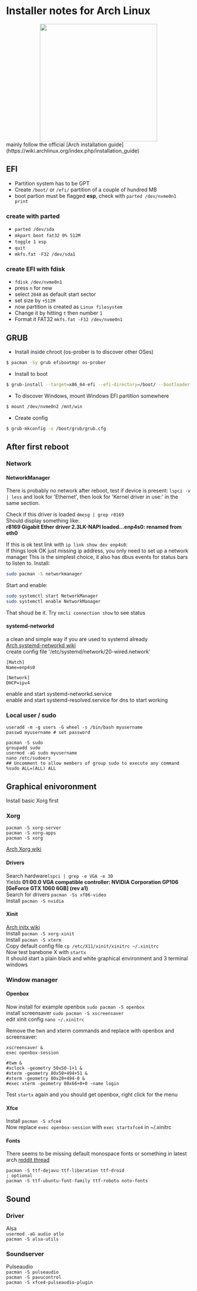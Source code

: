 # Installer notes for Arch Linux
<div class="separator" style="clear: both; text-align: center;"><a href="https://2.bp.blogspot.com/-mw1DNduiGiE/Xb59pzd9A-I/AAAAAAABmtI/j-F63sjPPoAlpG9npKEecaFj7mAT5J3WwCLcBGAsYHQ/s1600/archlinux-icon-crystal-64.png" imageanchor="1" style="margin-left: 1em; margin-right: 1em;"><img border="0" src="https://2.bp.blogspot.com/-mw1DNduiGiE/Xb59pzd9A-I/AAAAAAABmtI/j-F63sjPPoAlpG9npKEecaFj7mAT5J3WwCLcBGAsYHQ/s320/archlinux-icon-crystal-64.png" width="320" height="320" data-original-width="768" data-original-height="768" /></a></div>
mainly follow the official [Arch installation guide](https://wiki.archlinux.org/index.php/installation_guide)

## EFI
- Partition system has to be GPT
- Create `/boot/` or `/efi/` partition of a couple of hundred MB
- boot partion must be flagged **esp**, check with ```parted /dev/nvme0n1 print```

### create with parted
- `parted /dev/sda`
- `mkpart boot fat32 0% 512M`
- `toggle 1 esp`
- `quit`
- `mkfs.fat -F32 /dev/sda1`

### create EFI with fdisk
- `fdisk /dev/nvme0n1`
- press `n` for new
- select `2048` as default start sector
- set size by `+512M`
- now partition is created as `Linux filesystem`
- Change it by hitting `t` then number `1`
- Format it FAT32 `mkfs.fat -F32 /dev/nvme0n1`

## GRUB
- Install inside chroot (os-prober is to discover other OSes)
```sh
$ pacman -Sy grub efibootmgr os-prober 
```
- Install to boot 
```sh
$ grub-install --target=x86_64-efi --efi-directory=/boot/ --bootloader-id=GRUB
```
- To discover Windows, mount Windows EFI partition somewhere 
```sh
$ mount /dev/nvme0n2 /mnt/win
```
- Create config
```sh
$ grub-mkconfig -o /boot/grub/grub.cfg
```

## After first reboot
### Network
#### NetworkManager
There is probably no network after reboot, test if device is present: ```lspci -v | less``` and look for 'Ethernet', then look for 'Kernel driver in use:' in the same section.

Check if this driver is loaded ```dmesg | grep r8169```  
Should display something like:  
**r8169 Gigabit Ether driver 2.3LK-NAPI loaded...enp4s0: renamed from eth0**  

If this is ok test link with ```ip link show dev enp4s0```:  
If things look OK just missing ip address, you only need to set up a network manager
This is the simplest choice, it also has dbus events for status bars to listen to.
Install:
```sh
sudo pacman -S networkmanager
```
Start and enable:
```sh
sudo systemctl start NetworkManager
sudo systemctl enable NetworkManager
```
That shoud be it. Try `nmcli connection show` to see status

#### systemd-networkd
a clean and simple way if you are used to systemd already  
[Arch systemd-networkd wiki](https://wiki.archlinux.org/index.php/Systemd-networkd)  
create config file '/etc/systemd/network/20-wired.network'  

````
[Match]
Name=enp4s0

[Network]
DHCP=ipv4
````
enable and start systemd-networkd.service  
enable and start systemd-resolved.service for dns to start working

### Local user / sudo
````
useradd -m -g users -G wheel -s /bin/bash myusername
passwd myusername # set password

pacman -S sudo
groupadd sudo
usermod -aG sudo myusername
nano /etc/sudoers
## Uncomment to allow members of group sudo to execute any command
%sudo ALL=(ALL) ALL
````

## Graphical enivoronment
Install basic Xorg first

### Xorg
````
pacman -S xorg-server
pacman -S xorg-apps
pacman -S xorg
````
[Arch Xorg wiki](https://wiki.archlinux.org/index.php/xorg)

#### Drivers
Search hardware```lspci | grep -e VGA -e 3D```  
Yields **01:00.0 VGA compatible controller: NVIDIA Corporation GP106 [GeForce GTX 1060 6GB] (rev a1)**  
Search for drivers ```pacman -Ss xf86-video```  
Install ```pacman -S nvidia```

#### Xinit
[Arch initx wiki](https://wiki.archlinux.org/index.php/Xinit)  
Install ```pacman -S xorg-xinit```  
Install ```pacman -S xterm```  
Copy default config file ```cp /etc/X11/xinit/xinitrc ~/.xinitrc```  
Now test barebone X with ```startx```  
It should start a plain black and white graphical environment and 3 terminal windows  

### Window manager
#### Openbox
Now install for example openbox ```sudo pacman -S openbox```  
install screensaver ```sudo pacman -S xscreensaver ```  
edit xinit config ```nano ~/.xinitrc```  

Remove the twn and xterm commands and replace with openbox and screensaver:
````
xscreensaver &
exec openbox-session

#twm &
#xclock -geometry 50x50-1+1 &
#xterm -geometry 80x50+494+51 &
#xterm -geometry 80x20+494-0 &
#exec xterm -geometry 80x66+0+0 -name login
````

Test ```startx``` again and you should get openbox, right click for the menu  

#### Xfce
Install ```pacman -S xfce4```  
Now replace ```exec openbox-session``` with ```exec startxfce4``` in ~/.xinitrc  

#### Fonts
There seems to be missing default monospace fonts or something in latest arch [reddit thread](https://www.reddit.com/r/linuxquestions/comments/86vsm9/letter_overlaping_in_xfce_terminal_with_monospace/dw8mvho/)  
````
pacman -S ttf-dejavu ttf-liberation ttf-droid
; optional
pacman -S ttf-ubuntu-font-family ttf-roboto noto-fonts
````
## Sound
### Driver
Alsa  
```usermod -aG audio atle```  
```pacman -S alsa-utils```  

### Soundserver
Pulseaudio  
```pacman -S pulseaudio```  
```pacman -S pavucontrol```  
```pacman -S xfce4-pulseaudio-plugin```  
